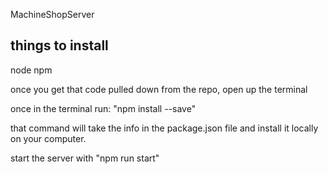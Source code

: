 MachineShopServer

## things to install
node
npm

once you get that code pulled down from the repo, open up the terminal

once in the terminal run:
"npm install --save"

that command will take the info in the package.json file and install it locally on your computer.

start the server with
"npm run start"
